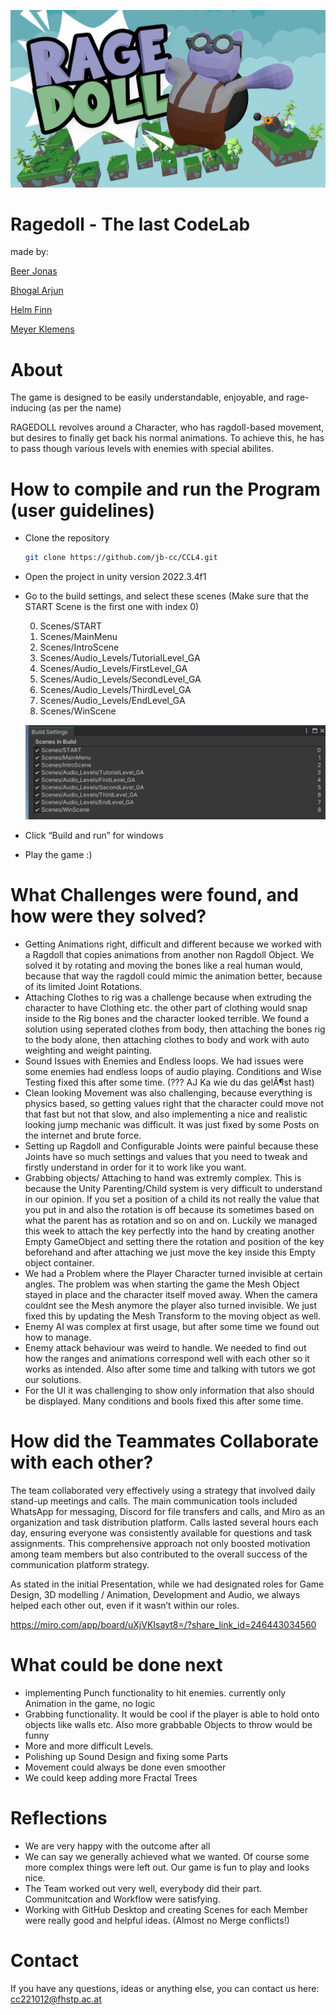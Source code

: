 ![Ragdoll Game Cover Image](cover-img.png)
# Ragedoll - The last CodeLab



made by:

[Beer Jonas](https://github.com/jb-cc)

[Bhogal Arjun](https://github.com/arjbhogal)

[Helm Finn](https://github.com/nnifHM)

[Meyer Klemens](https://github.com/KlemensCC221011)

# About
The game is designed to be easily understandable, enjoyable, and rage-inducing (as per the name)

RAGEDOLL revolves around a Character, who has ragdoll-based movement, but desires to finally get back his normal animations. To achieve this, he has to pass though various levels with enemies with special abilites.


# How to compile and run the Program (user guidelines)

- Clone the repository
    
    ```bash
    git clone https://github.com/jb-cc/CCL4.git
    ```
    
- Open the project in unity version 2022.3.4f1
- Go to the build settings, and select these scenes (Make sure that the START Scene is the first one with index 0)
    
    0. Scenes/START
    1. Scenes/MainMenu
    2. Scenes/IntroScene
    3. Scenes/Audio_Levels/TutorialLevel_GA
    4. Scenes/Audio_Levels/FirstLevel_GA
    5. Scenes/Audio_Levels/SecondLevel_GA
    6. Scenes/Audio_Levels/ThirdLevel_GA
    7. Scenes/Audio_Levels/EndLevel_GA
    8. Scenes/WinScene

    ![Screenshot from Build Settings](build-settings.png)

    
- Click “Build and run” for windows
- Play the game :)

# What Challenges were found, and how were they solved?

- Getting Animations right, difficult and different because we worked with a Ragdoll that copies animations from another non Ragdoll Object. We solved it by rotating and moving the bones like a real human would, because that way the ragdoll could mimic the animation better, because of its limited Joint Rotations.
- Attaching Clothes to rig was a challenge because when extruding the character to have Clothing etc. the other part of clothing would snap inside to the Rig bones and the character looked terrible. We found a solution using seperated clothes from body, then attaching the bones rig to the body alone, then attaching clothes to body and work with auto weighting and weight painting.
- Sound Issues with Enemies and Endless loops. We had issues were some enemies had endless loops of audio playing. Conditions and Wise Testing fixed this after some time. (??? AJ Ka wie du das gelÃ¶st hast)
- Clean looking Movement was also challenging, because everything is physics based, so getting values right that the character could move not that fast but not that slow, and also implementing a nice and realistic looking jump mechanic was difficult. It was just fixed by some Posts on the internet and brute force.
- Setting up Ragdoll and Configurable Joints were painful because these Joints have so much settings and values that you need to tweak and firstly understand in order for it to work like you want.
- Grabbing objects/ Attaching to hand was extremly complex. This is because the Unity Parenting/Child system is very difficult to understand in our opinion. If you set a position of a child its not really the value that you put in and also the rotation is off because its sometimes based on what the parent has as rotation and so on and on. Luckily we managed this week to attach the key perfectly into the hand by creating another Empty GameObject and setting there the rotation and position of the key beforehand and after attaching we just move the key inside this Empty object container.
- We had a Problem where the Player Character turned invisible at certain angles. The problem was when starting the game the Mesh Object stayed in place and the character itself moved away. When the camera couldnt see the Mesh anymore the player also turned invisible. We just fixed this by updating the Mesh Transform to the moving object as well.
- Enemy AI was complex at first usage, but after some time we found out how to manage.
- Enemy attack behaviour was weird to handle. We needed to find out how the ranges and animations correspond well with each other so it works as intended. Also after some time and talking with tutors we got our solutions.
- For the UI it was challenging to show only information that also should be displayed. Many conditions and bools fixed this after some time.

# How did the Teammates Collaborate with each other?

The team collaborated very effectively using a strategy that involved daily stand-up meetings and calls. The main communication tools included WhatsApp for messaging, Discord for file transfers and calls, and Miro as an organization and task distribution platform. Calls lasted several hours each day, ensuring everyone was consistently available for questions and task assignments. This comprehensive approach not only boosted motivation among team members but also contributed to the overall success of the communication platform strategy.

As stated in the initial Presentation, while we had designated roles for Game Design, 3D modelling / Animation, Development and Audio, we always helped each other out, even if it wasn’t within our roles.

https://miro.com/app/board/uXjVKIsayt8=/?share_link_id=246443034560

# What could be done next

- implementing Punch functionality to hit enemies. currently only Animation in the game, no logic
- Grabbing functionality. It would be cool if the player is able to hold onto objects like walls etc. Also more grabbable Objects to throw would be funny
- More and more difficult Levels.
- Polishing up Sound Design and fixing some Parts
- Movement could always be done even smoother
- We could keep adding more Fractal Trees

# Reflections

- We are very happy with the outcome after all
- We can say we generally achieved what we wanted. Of course some more complex things were left out. Our game is fun to play and looks nice.
- The Team worked out very well, everybody did their part. Communitcation and Workflow were satisfying.
- Working with GitHub Desktop and creating Scenes for each Member were really good and helpful ideas. (Almost no Merge conflicts!)

# Contact
If you have any questions, ideas or anything else, you can contact us here: cc221012@fhstp.ac.at